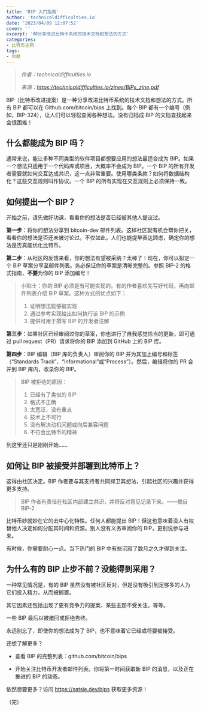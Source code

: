 ```yaml
---
title: 'BIP 入门指南'
author: 'technicaldifficulties.io'
date: '2023/04/09 12:07:52'
cover: ''
excerpt: '种分享改进比特币系统的技术文档和想法的方式'
categories:
- 比特币主网
tags:
- 贡献
---
```



> *作者：technicaldifficulties.io*
> 
> *来源：<https://technicaldifficulties.io/zines/BIPs_zine.pdf>*



BIP（比特币改进提案）是一种分享改进比特币系统的技术文档和想法的方式。所有 BIP 都可以在 Github.com/bitcoin/bips 上找到。每个 BIP 都有一个编号（例如，BIP-324），让人们可以轻松查阅各种想法。没有归档成 BIP 的文档查找起来会很困难！

## 什么都能成为 BIP 吗？

通常来说，能让多种不同类型的软件项目都想要应用的想法最适合成为 BIP。如果一个想法只适用于一个代码库或项目，大概率不会成为 BIP。一个 BIP 的所有开发者需要就如何交互达成共识，这一点非常重要。使用哪类条款？如何将数据结构化？这些交互规则叫作协议。一个 BIP 的所有实现在交互规则上必须保持一致。

## 如何提出一个 BIP？

开始之前，请先做好功课，看看你的想法是否已经被其他人提议过。

**第一步**：将你的想法分享到 bitcoin-dev 邮件列表。这样社区就有机会帮你把关，看看你的想法是否还未被讨论过。不仅如此，人们也能提早表达顾虑，确定你的想法是否真能优化比特币。

**第二步**：从社区的反馈来看，你的想法有望被采纳？太棒了！现在，你可以拟定一个 BIP 草案分享至邮件列表。务必保证你的草案是清晰完整的。参照 BIP-2 的格式指南，**不要**为你的 BIP 添加编号！

> 小贴士：你的 BIP 必须是有可能实现的。有的作者喜欢先写好代码，再向邮件列表介绍 BIP 草案。这种方式的优点如下：
>
> 1. 证明想法能够被实现
> 2. 通过参考实现给出如何执行该 BIP 的示例
> 3. 提供可用于撰写 BIP 的开发者注解

**第三步**：如果社区已经审阅过你的草案，你也进行了自我感觉恰当的更新，即可通过 pull request（PR）请求将你的 BIP 添加到 GitHub 上的 BIP 库。

**第四步**：BIP 编辑（BIP 库的负责人）审阅你的 BIP 并为其加上编号和标签（“Standards Track”、“Informational”或“Process”）。然后，编辑将你的 PR 合并到 BIP 库内，收录你的 BIP。

> BIP 被拒绝的原因：
>
> 1. 已经有了类似的 BIP
> 2. 格式不正确
> 3. 太宽泛，没有重点
> 4. 技术上不可行
> 5. 没有解决动机问题或向后兼容问题
> 6. 不符合比特币的精神

到这里还只是刚刚开始……

## 如何让 BIP 被接受并部署到比特币上？

这得由社区决定。BIP 作者要与其支持者共同捍卫其想法，引起社区的兴趣并获得更多支持。

> BIP 作者有责任在社区内部建立共识，并将反对意见记录下来。——摘自 BIP-2

比特币妙就妙在它的去中心化特性。任何人都能提出 BIP！但这也意味着没人有权替他人决定如何分配其时间和资源。别人没有义务审阅你的 BIP，更别说参与进来。

有时候，你需要耐心一点。当下热门的 BIP 中有些沉寂了数月之久才得到关注。

## 为什么有的 BIP 止步不前？没能得到采用？

一种常见情况是，有的 BIP 虽然没有被社区反对，但是没有吸引到足够多的人为它们投入精力，从而被搁置。

其它因素还包括出现了更有竞争力的提案、某些主题不受关注，等等。

一些 BIP 最后以被撤回或拒绝告终。

永远别忘了，即使你的想法成为了 BIP，也不意味着它已经或将要被接受。

还想了解更多？

- 查看 BIP 的完整列表：github.com/bitcoin/bips

- 开始关注比特币开发者邮件列表。你将第一时间获取新 BIP 的消息，以及正在推进的 BIP 的动态。

依然想要更多？访问 [https://s](https://s/)[at](https://sat/)[sie.dev/bips](https://stasie.dev/bips) 获取更多资源！

（完）